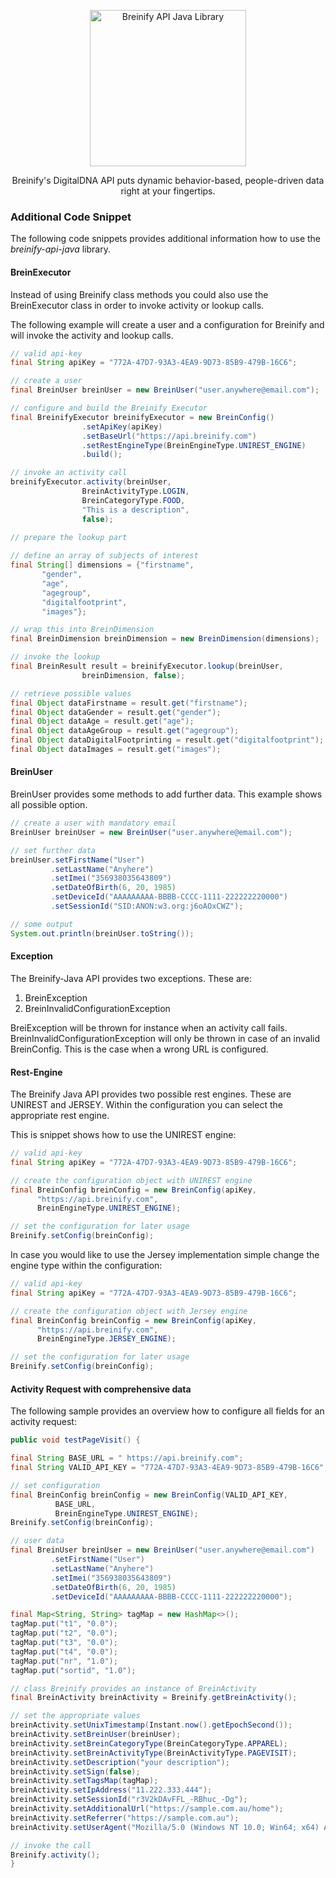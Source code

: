 <p align="center">
  <img src="https://www.breinify.com/img/Breinify_logo.png" alt="Breinify API Java Library" width="250">
</p>

<p align="center">
Breinify's DigitalDNA API puts dynamic behavior-based, people-driven data right at your fingertips.
</p>


### Additional Code Snippet

The following code snippets provides additional information how to use the *breinify-api-java* library.

#### BreinExecutor
Instead of using Breinify class methods you could also use the BreinExecutor class in order to invoke activity or lookup calls.

The following example will create a user and a configuration for Breinify and will invoke the activity and lookup calls.

```java
// valid api-key
final String apiKey = "772A-47D7-93A3-4EA9-9D73-85B9-479B-16C6";

// create a user
final BreinUser breinUser = new BreinUser("user.anywhere@email.com");

// configure and build the Breinify Executor
final BreinifyExecutor breinifyExecutor = new BreinConfig()
                .setApiKey(apiKey)
                .setBaseUrl("https://api.breinify.com")
                .setRestEngineType(BreinEngineType.UNIREST_ENGINE)
                .build();

// invoke an activity call
breinifyExecutor.activity(breinUser,
                BreinActivityType.LOGIN,
                BreinCategoryType.FOOD,
                "This is a description",
                false);
                
// prepare the lookup part

// define an array of subjects of interest
final String[] dimensions = {"firstname",
       "gender",
       "age",
       "agegroup",
       "digitalfootprint",
       "images"};

// wrap this into BreinDimension
final BreinDimension breinDimension = new BreinDimension(dimensions);

// invoke the lookup
final BreinResult result = breinifyExecutor.lookup(breinUser,
                breinDimension, false);

// retrieve possible values
final Object dataFirstname = result.get("firstname");
final Object dataGender = result.get("gender");
final Object dataAge = result.get("age");
final Object dataAgeGroup = result.get("agegroup");
final Object dataDigitalFootprinting = result.get("digitalfootprint");
final Object dataImages = result.get("images");
```

#### BreinUser
BreinUser provides some methods to add further data. This example shows all possible option. 


```java
// create a user with mandatory email
BreinUser breinUser = new BreinUser("user.anywhere@email.com");

// set further data 
breinUser.setFirstName("User")
         .setLastName("Anyhere")
         .setImei("356938035643809")
         .setDateOfBirth(6, 20, 1985)
         .setDeviceId("AAAAAAAAA-BBBB-CCCC-1111-222222220000")
         .setSessionId("SID:ANON:w3.org:j6oAOxCWZ");

// some output
System.out.println(breinUser.toString());
```

#### Exception

The Breinify-Java API provides two exceptions. These are:

1. BreinException
2. BreinInvalidConfigurationException

 
BreiException will be thrown for instance when an activity call fails. BreinInvalidConfigurationException will only be thrown in case of an invalid BreinConfig. This is the case when a wrong URL is configured.

 
#### Rest-Engine
The Breinify Java API provides two possible rest engines. These are UNIREST and JERSEY. Within the configuration you can select the appropriate rest engine.



This is snippet shows how to use the UNIREST engine:

```java
// valid api-key
final String apiKey = "772A-47D7-93A3-4EA9-9D73-85B9-479B-16C6";

// create the configuration object with UNIREST engine 
final BreinConfig breinConfig = new BreinConfig(apiKey,
      "https://api.breinify.com",
      BreinEngineType.UNIREST_ENGINE);

// set the configuration for later usage
Breinify.setConfig(breinConfig);

```

In case you would like to use the Jersey implementation simple change the engine type within the configuration:

```java
// valid api-key
final String apiKey = "772A-47D7-93A3-4EA9-9D73-85B9-479B-16C6";

// create the configuration object with Jersey engine 
final BreinConfig breinConfig = new BreinConfig(apiKey,
      "https://api.breinify.com",
      BreinEngineType.JERSEY_ENGINE);

// set the configuration for later usage
Breinify.setConfig(breinConfig);

```

#### Activity Request with comprehensive data

The following sample provides an overview how to configure all fields for an activity request:

```java
public void testPageVisit() {

final String BASE_URL = " https://api.breinify.com";
final String VALID_API_KEY = "772A-47D7-93A3-4EA9-9D73-85B9-479B-16C6";

// set configuration
final BreinConfig breinConfig = new BreinConfig(VALID_API_KEY,
          BASE_URL,
          BreinEngineType.UNIREST_ENGINE);
Breinify.setConfig(breinConfig);

// user data
final BreinUser breinUser = new BreinUser("user.anywhere@email.com")
         .setFirstName("User")
         .setLastName("Anyhere")
         .setImei("356938035643809")
         .setDateOfBirth(6, 20, 1985)
         .setDeviceId("AAAAAAAAA-BBBB-CCCC-1111-222222220000");

final Map<String, String> tagMap = new HashMap<>();
tagMap.put("t1", "0.0");
tagMap.put("t2", "0.0");
tagMap.put("t3", "0.0");
tagMap.put("t4", "0.0");
tagMap.put("nr", "1.0");
tagMap.put("sortid", "1.0");

// class Breinify provides an instance of BreinActivity
final BreinActivity breinActivity = Breinify.getBreinActivity();

// set the appropriate values
breinActivity.setUnixTimestamp(Instant.now().getEpochSecond());
breinActivity.setBreinUser(breinUser);
breinActivity.setBreinCategoryType(BreinCategoryType.APPAREL);
breinActivity.setBreinActivityType(BreinActivityType.PAGEVISIT);
breinActivity.setDescription("your description");
breinActivity.setSign(false);
breinActivity.setTagsMap(tagMap);
breinActivity.setIpAddress("11.222.333.444");
breinActivity.setSessionId("r3V2kDAvFFL_-RBhuc_-Dg");
breinActivity.setAdditionalUrl("https://sample.com.au/home");
breinActivity.setReferrer("https://sample.com.au");
breinActivity.setUserAgent("Mozilla/5.0 (Windows NT 10.0; Win64; x64) AppleWebKit/537.36 (KHTML, like Gecko) Chrome/46.0.2486.0 Safari/537.36 Edge/13.10586");

// invoke the call
Breinify.activity();
}
```

